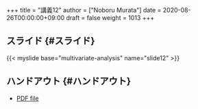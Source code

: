 +++
title = "講義12"
author = ["Noboru Murata"]
date = 2020-08-26T00:00:00+09:00
draft = false
weight = 1013
+++

## スライド {#スライド}

{{< myslide base="multivariate-analysis" name="slide12" >}}


## ハンドアウト {#ハンドアウト}

-   [PDF file](https://noboru-murata.github.io/multivariate-analysis/pdfs/slide12.pdf)